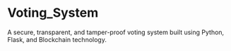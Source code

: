 # Voting_System
 A secure, transparent, and tamper-proof voting system built using Python, Flask, and Blockchain technology.
